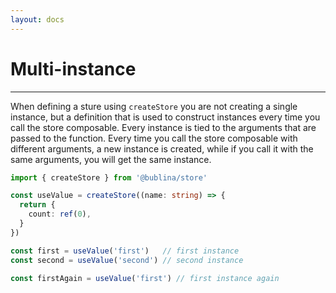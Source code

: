 ```yaml
---
layout: docs
---
```


# Multi-instance

---

When defining a sture using `createStore` you are not creating a single instance, 
but a definition that is used to construct instances every time you call the store composable.
Every instance is tied to the arguments that are passed to the function. 
Every time you call the store composable with different arguments, a new instance is created, 
while if you call it with the same arguments, you will get the same instance.

```ts
import { createStore } from '@bublina/store'

const useValue = createStore((name: string) => {
  return {
    count: ref(0),
  }
})

const first = useValue('first')   // first instance
const second = useValue('second') // second instance

const firstAgain = useValue('first') // first instance again
```


